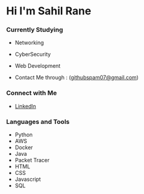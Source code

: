 # Hi  I'm Sahil Rane

### Currently Studying
- Networking
- CyberSecurity
- Web Development

- Contact Me through : (githubspam07@gmail.com)

### Connect with Me
- [LinkedIn](https://www.linkedin.com/in/sahil-rane-75a826286/) 
### Languages and Tools
- Python
- AWS
- Docker
- Java
- Packet Tracer
- HTML
- CSS
- Javascript
- SQL
